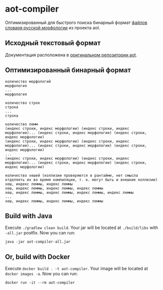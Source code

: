 # aot-compiler

Оптимизированный для быстрого поиска бинарный формат [файлов словаря русской морфологии](https://github.com/sokirko74/aot/tree/master/Dicts/Morph/Russian) из проекта aot.

## Исходный текстовый формат

Документация расположена в [оригинальном репозитории aot](https://github.com/sokirko74/aot/blob/master/Docs/Morph_UNIX.txt).

## Оптимизированный бинарный формат

```
количество морфологий
морфология
...
морфология 

количество строк
строка
...
строка

количество лемм
(индекс строки, индекс морфологии) (индекс строки, индекс морфологии)... (индекс строки, индекс морфологии) (индекс строки, индекс морфологии)
(индекс строки, индекс морфологии) (индекс строки, индекс морфологии)... (индекс строки, индекс морфологии) (индекс строки, индекс морфологии)
...
(индекс строки, индекс морфологии) (индекс строки, индекс морфологии)... (индекс строки, индекс морфологии) (индекс строки, индекс морфологии)

количество хешей (коллизии проверяются в рантайме, нет смысла отделяеть их во время компиляции, т. к. могут быть и внешние коллизии)
хеш, индекс леммы, индекс леммы
хеш, индекс леммы, индекс леммы, индекс леммы
хеш, индекс леммы, индекс леммы, индекс леммы, индекс леммы
...
хеш, индекс леммы, индекс леммы, индекс леммы
```

## Build with Java

Execute `./gradlew clean build`. Your jar will be located at `./build/libs` with `-all.jar` postfix.
Now you can run:

```shell
java -jar aot-compiler-all.jar
```

## Or, build with Docker

Execute `docker build . -t aot-compiler`. Your image will be located at `docker images -a`. Now you can
run:

```shell
docker run -it --rm aot-compiler
```
